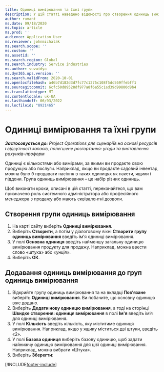 ```yaml
---
title: Одиниці вимірювання та їхні групи
description: У цій статті наведено відомості про створення одиниць вимірювання та груп одиниць вимірювання у програмі Dynamics 365 Project Operations.
author: rumant
ms.date: 09/18/2020
ms.topic: article
ms.prod: ''
audience: Application User
ms.reviewer: johnmichalak
ms.search.scope: ''
ms.custom: ''
ms.assetid: ''
ms.search.region: Global
ms.search.industry: Service industries
ms.author: suvaidya
ms.dyn365.ops.version: ''
ms.search.validFrom: 2020-10-01
ms.openlocfilehash: a46b7d182d3d7fc77c1275c108f5dc569ffebff1
ms.sourcegitcommit: 6cfc50d89528df977a8f6a55c1ad39d99800d9b4
ms.translationtype: MT
ms.contentlocale: uk-UA
ms.lasthandoff: 06/03/2022
ms.locfileid: "8921465"
---
```

# <a name="units-and-unit-groups"></a>Одиниці вимірювання та їхні групи

_**Застосовується до:** Project Operations для сценаріїв на основі ресурсів і відсутності запасів, полегшене розгортання: угоди та виставлення рахунків-проформ_

Одиниці є кількостями або вимірами, за якими ви продаєте свою продукцію або послуги. Наприклад, якщо ви продаєте садовий інвентар, можна було б продавати насіння в таких одиницях як пакети, ящики і піддони. Група одиниць вимірювання – це набір різних одиниць.

Щоб виконати кроки, описані в цій статті, переконайтеся, що вам призначено роль системного адміністратора або професійного менеджера з продажу або мають еквівалентні дозволи.

## <a name="create-a-unit-group"></a>Створення групи одиниць вимірювання

1. На карті сайту виберіть **Одиниці вимірювання**.
2. Виберіть **Створити**, а потім у діалоговому вікні **Створити групу одиниць вимірювання** введіть ім'я одиниці вимірювання.
3. У полі **Основна одиниця** введіть найменшу загальну одиницю вимірювання продукту для продажу. Наприклад, можна ввести слово «штука» або «унція».
4. Виберіть **ОК**.

## <a name="add-units-to-a-unit-group"></a>Додавання одиниць вимірювання до груп одиниць вимірювання

1. Відкрийте групу одиниць вимірювання та на вкладці **Пов’язане** виберіть **Одиниці вимірювання**. Ви побачите, що основну одиницю вже додано.
2. Виберіть **Додати нову одиницю вимірювання**, а тоді на сторінці **Швидке створення: одиниця вимірювання** в полі **Ім'я** введіть ім’я для одиниці вимірювання.
3. У полі **Кількість** введіть кількість, яку міститиме одиниця вимірювання. Наприклад, якщо у ящику міститься дві штуки, введіть «2». 
4. У полі **Базова одиниця** виберіть базову одиницю, щоб задати найнижчу одиницю вимірювання для цієї одиниці вимірювання. Наприклад, можна вибрати «Штука».
5. Виберіть **Зберегти**:


[!INCLUDE[footer-include](../includes/footer-banner.md)]